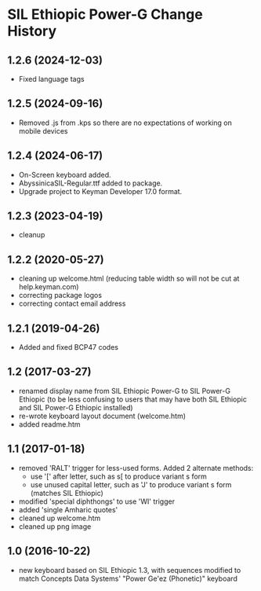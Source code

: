 SIL Ethiopic Power-G Change History
===================================

1.2.6 (2024-12-03)
----------------
* Fixed language tags

1.2.5 (2024-09-16)
-------------------
* Removed .js from .kps so there are no expectations of working on mobile devices

1.2.4 (2024-06-17)
-------------------
* On-Screen keyboard added.
* AbyssinicaSIL-Regular.ttf added to package.
* Upgrade project to Keyman Developer 17.0 format.

1.2.3 (2023-04-19)
------------------
* cleanup

1.2.2 (2020-05-27)
------------------
* cleaning up welcome.html (reducing table width so will not be cut at help.keyman.com)
* correcting package logos
* correcting contact email address

1.2.1 (2019-04-26)
-----------------
* Added and fixed BCP47 codes

1.2 (2017-03-27)
----------------

* renamed display name from SIL Ethiopic Power-G to SIL Power-G Ethiopic (to be less confusing to users that may have both SIL Ethiopic and SIL Power-G Ethiopic installed)
* re-wrote keyboard layout document (welcome.htm)
* added readme.htm

1.1 (2017-01-18)
----------------

* removed 'RALT' trigger for less-used forms.  Added 2 alternate methods:
    * use '[' after letter, such as s[ to produce variant s form
    * use unused capital letter, such as 'J' to produce variant s form (matches SIL Ethiopic)
* modified 'special diphthongs' to use 'WI' trigger
* added 'single Amharic quotes'
* cleaned up welcome.htm
* cleaned up png image

1.0 (2016-10-22)
----------------

* new keyboard based on SIL Ethiopic 1.3, with sequences modified to match Concepts Data Systems' "Power Ge'ez (Phonetic)" keyboard
